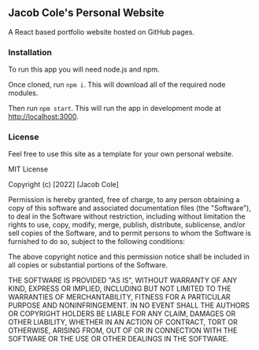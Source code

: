 ## Jacob Cole's Personal Website
A React based portfolio website hosted on GitHub pages.

### Installation

To run this app you will need node.js and npm.

Once cloned, run `npm i`.
This will download all of the required node modules.

Then run `npm start`.
This will run the app in development mode at [http://localhost:3000](http://localhost:3000).

### License

Feel free to use this site as a template for your own personal website.

MIT License

Copyright (c) [2022] [Jacob Cole]

Permission is hereby granted, free of charge, to any person obtaining a copy
of this software and associated documentation files (the "Software"), to deal
in the Software without restriction, including without limitation the rights
to use, copy, modify, merge, publish, distribute, sublicense, and/or sell
copies of the Software, and to permit persons to whom the Software is
furnished to do so, subject to the following conditions:

The above copyright notice and this permission notice shall be included in all
copies or substantial portions of the Software.

THE SOFTWARE IS PROVIDED "AS IS", WITHOUT WARRANTY OF ANY KIND, EXPRESS OR
IMPLIED, INCLUDING BUT NOT LIMITED TO THE WARRANTIES OF MERCHANTABILITY,
FITNESS FOR A PARTICULAR PURPOSE AND NONINFRINGEMENT. IN NO EVENT SHALL THE
AUTHORS OR COPYRIGHT HOLDERS BE LIABLE FOR ANY CLAIM, DAMAGES OR OTHER
LIABILITY, WHETHER IN AN ACTION OF CONTRACT, TORT OR OTHERWISE, ARISING FROM,
OUT OF OR IN CONNECTION WITH THE SOFTWARE OR THE USE OR OTHER DEALINGS IN THE
SOFTWARE.